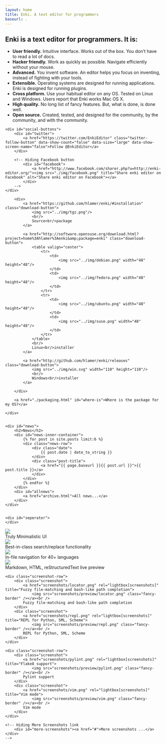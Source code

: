 ```yaml
---
layout: home
title: Enki. A text editor for programmers
baseurl: .
---
```


<div class="content-row-1" markdown="1">

<h2>Enki is a text editor for programmers. It is:</h2>
<ul>
    <li><strong>User friendly.</strong> Intuitive interface. Works out of the box. You don&#8217;t have to read a lot of docs.</li>
    <li><strong>Hacker friendly.</strong> Work as quickly as possible. Navigate efficiently without your mouse.</li>
    <li><strong>Advanced.</strong> You invent software. An editor helps you focus on inventing, instead of fighting with your tools.</li>
    <li><strong>Extensible.</strong> Operating systems are designed for running applications. Enki is designed for running plugins.</li>
    <li><strong>Cross platform.</strong> Use your habitual editor on any OS. Tested on Linux and Windows. Users report that Enki works Mac OS X.</li>
    <li><strong>High quality.</strong> No long list of fancy features. But, what is done, is done well.</li>
    <li><strong>Open source.</strong> Created, tested, and designed for the community, by the community, and with the community.</li>
</ul>

    <div id="social-buttons">
        <div id="twitter">
            <a href="https://twitter.com/EnkiEditor" class="twitter-follow-button" data-show-count="false" data-size="large" data-show-screen-name="false">Follow @EnkiEditor</a>
        </div>

        <!-- Hiding Facebook button
            <div id="facebook">
                <a href="http://www.facebook.com/sharer.php?u=http://enki-editor.org/"><img src="./img/facebook.png" title="Share enki editor on Facebook" alt="Share enki editor on Facebook"></a>
            </div>
        -->
    </div>

</div>

<div id="content-row-2">
    <div id="download">

        <div>
            <a href="https://github.com/hlamer/enki/#installation" class="download-button">
                <img src="../img/tgz.png"/>
                <br/>
                Source<br/>package
            </a>

            <a href="http://software.opensuse.org/download.html?project=home%3Ahlamer%3Aenki&amp;package=enki" class="download-button">
                <table valign="center">
                    <tr>
                        <td>
                            <img src="../img/debian.png" width="48" height="48"/>
                        </td>
                        <td>
                            <img src="../img/fedora.png" width="48" height="48"/>
                        </td>
                    </tr>
                    <tr>
                        <td>
                            <img src="../img/ubuntu.png" width="48" height="48"/>
                        </td>
                        <td>
                            <img src="../img/suse.png" width="48" height="48"/>
                        </td>
                    </tr>
                </table>
                <br/>
                Linux<br/>installer
            </a>

            <a href="http://github.com/hlamer/enki/releases" class="download-button">
                <img src="../img/win.svg" width="110" height="110"/>
                <br/>
                Windows<br/>installer
            </a>

        </div>

        <a href="./packaging.html" id="where-is">Where is the package for my OS?</a>

    </div>


    <div id="news">
        <h2>News</h2>
        <div id="news-inner-container">
            {% for post in site.posts limit:6 %}
            <div class="news-row">
                <div class="date">
                    {{ post.date | date_to_string }}
                </div>
                <div class="post-title">
                    <a href="{{ page.baseurl }}{{ post.url }}">{{ post.title }}</a>
                </div>
            </div>
            {% endfor %}
        </div>
        <div id="allnews">
            <a href="archive.html">All news...</a>
        </div>
    </div>


    <div id="seperator">
    </div>

</div>

<div id="screenshot-container">
    <div class="screenshot-row">
        <div class="screenshot">
            <a href="screenshots/minimalistic.png" rel="lightbox[screenshots]" title="Minimalistic UI. Really">
                <img src="screenshots/preview/minimalistic.png" class="fancy-border" /></a><br />
            Truly Minimalistic UI
        </div>
        <div class="screenshot">
            <a href="screenshots/search.png" rel="lightbox[screenshots]" title="Best in class search-replace functionality">
                <img src="screenshots/preview/search.png" class="fancy-border" /></a><br />
            Best-in-class search/replace functionality
        </div>
    </div>
    <div class="screenshot-row">
        <div class="screenshot">
            <a href="screenshots/navigator.png" rel="lightbox[screenshots]" title="In-file navigation for 40+ languages">
                <img src="screenshots/preview/navigator.png" class="fancy-border" /></a><br />
            In-file navigation for 40+ languages
        </div>
        <div class="screenshot">
            <a href="screenshots/markdown-preview.png" rel="lightbox[screenshots]" title="Markdown, HTML, reStructuredText live preview">
                <img src="screenshots/preview/markdown-preview.png" class="fancy-border" /></a><br />
            Markdown, HTML, reStructuredText live preview
        </div>
    </div>

    <div class="screenshot-row">
        <div class="screenshot">
            <a href="screenshots/locator.png" rel="lightbox[screenshots]" title="Fuzzy file-matching and bash-like path completion">
                <img src="screenshots/preview/locator.png" class="fancy-border" /></a><br />
            Fuzzy file-matching and bash-like path completion
        </div>
        <div class="screenshot">
            <a href="screenshots/repl.png" rel="lightbox[screenshots]" title="REPL for Python, SML, Scheme">
                <img src="screenshots/preview/repl.png" class="fancy-border" /></a><br />
            REPL for Python, SML, Scheme
        </div>
    </div>

    <div class="screenshot-row">
        <div class="screenshot">
            <a href="screenshots/pylint.png" rel="lightbox[screenshots]" title="Flake8 support">
                <img src="screenshots/preview/pylint.png" class="fancy-border" /></a><br />
            Pylint support
        </div>
        <div class="screenshot">
            <a href="screenshots/vim.png" rel="lightbox[screenshots]" title="Vim mode">
                <img src="screenshots/preview/vim.png" class="fancy-border" /></a><br />
            Vim mode
        </div>
    </div>

    <!-- Hiding More Screenshots link
        <div id="more-screenshots"><a href="#">More screenshots ...</a></div>
    -->

</div>
